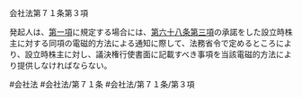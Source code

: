 会社法第７１条第３項

発起人は、[第一項](会社法＿＿＿＿第７１条第１項)に規定する場合には、[第六十八条第三項](会社法＿＿＿＿第６８条第３項)の承諾をした設立時株主に対する同項の電磁的方法による通知に際して、法務省令で定めるところにより、設立時株主に対し、議決権行使書面に記載すべき事項を当該電磁的方法により提供しなければならない。

#会社法
#会社法/第７１条
#会社法/第７１条/第３項

